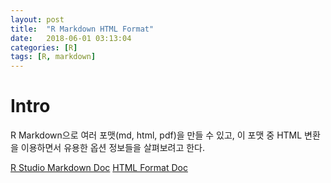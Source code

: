 ```yaml
---
layout: post
title:  "R Markdown HTML Format"
date:   2018-06-01 03:13:04
categories: [R]
tags: [R, markdown]
---
```

# Intro
R Markdown으로 여러 포맷(md, html, pdf)을 만들 수 있고, 이 포맷 중 HTML 변환을 이용하면서 유용한 옵션 정보들을 살펴보려고 한다.

[R Studio Markdown Doc](https://rmarkdown.rstudio.com/index.html)
[HTML Format Doc](https://rmarkdown.rstudio.com/html_document_format.html)
